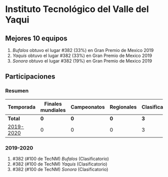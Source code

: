 ---
---

# Instituto Tecnológico del Valle del Yaqui

## Mejores 10 equipos

1. _Bufalos_ obtuvo el lugar #382 (33%) en Gran Premio de Mexico 2019
1. _Yaquis_ obtuvo el lugar #382 (33%) en Gran Premio de Mexico 2019
1. _Sonora_ obtuvo el lugar #382 (19%) en Gran Premio de Mexico 2019

## Participaciones

### Resumen

| Temporada | Finales mundiales | Campeonatos | Regionales | Clasificatorios | Equipos |
| --- | --- | --- | --- | --- | --- |
| **Total** | **0** | **0** | **0** | **3** | **3** |
| [2019-2020](#2019-2020) | 0 | 0 | 0 | 3 | 3 |

### 2019-2020

1. #382 (#100 de TecNM) _Bufalos_ (Clasificatorio)
1. #382 (#100 de TecNM) _Yaquis_ (Clasificatorio)
1. #382 (#100 de TecNM) _Sonora_ (Clasificatorio)



